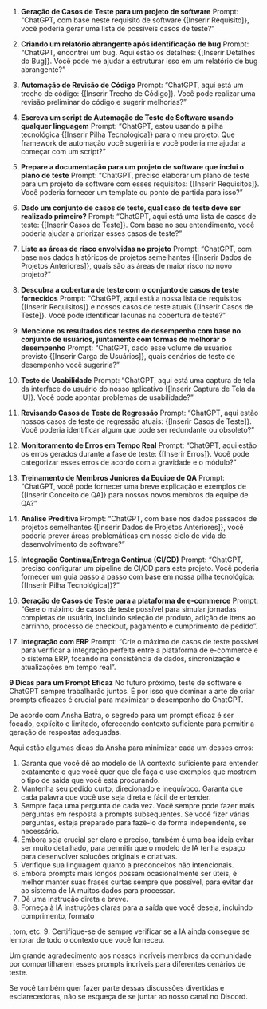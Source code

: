 
1. **Geração de Casos de Teste para um projeto de software** 
Prompt: “ChatGPT, com base neste requisito de software {[Inserir Requisito]}, você poderia gerar uma lista de possíveis casos de teste?”

2. **Criando um relatório abrangente após identificação de bug** 
Prompt: “ChatGPT, encontrei um bug. Aqui estão os detalhes: {[Inserir Detalhes do Bug]}. Você pode me ajudar a estruturar isso em um relatório de bug abrangente?”

3. **Automação de Revisão de Código** 
Prompt: “ChatGPT, aqui está um trecho de código: {[Inserir Trecho de Código]}. Você pode realizar uma revisão preliminar do código e sugerir melhorias?”

4. **Escreva um script de Automação de Teste de Software usando qualquer linguagem** 
Prompt: “ChatGPT, estou usando a pilha tecnológica {[Inserir Pilha Tecnológica]} para o meu projeto. Que framework de automação você sugeriria e você poderia me ajudar a começar com um script?”

5. **Prepare a documentação para um projeto de software que inclui o plano de teste** 
Prompt: “ChatGPT, preciso elaborar um plano de teste para um projeto de software com esses requisitos: {[Inserir Requisitos]}. Você poderia fornecer um template ou ponto de partida para isso?”

6. **Dado um conjunto de casos de teste, qual caso de teste deve ser realizado primeiro?** 
Prompt: “ChatGPT, aqui está uma lista de casos de teste: {[Inserir Casos de Teste]}. Com base no seu entendimento, você poderia ajudar a priorizar esses casos de teste?”

7. **Liste as áreas de risco envolvidas no projeto** 
Prompt: “ChatGPT, com base nos dados históricos de projetos semelhantes {[Inserir Dados de Projetos Anteriores]}, quais são as áreas de maior risco no novo projeto?”

8. **Descubra a cobertura de teste com o conjunto de casos de teste fornecidos** 
Prompt: “ChatGPT, aqui está a nossa lista de requisitos {[Inserir Requisitos]} e nossos casos de teste atuais {[Inserir Casos de Teste]}. Você pode identificar lacunas na cobertura de teste?”

9. **Mencione os resultados dos testes de desempenho com base no conjunto de usuários, juntamente com formas de melhorar o desempenho** 
Prompt: “ChatGPT, dado esse volume de usuários previsto {[Inserir Carga de Usuários]}, quais cenários de teste de desempenho você sugeriria?”

10. **Teste de Usabilidade** 
Prompt: “ChatGPT, aqui está uma captura de tela da interface do usuário do nosso aplicativo {[Inserir Captura de Tela da IU]}. Você pode apontar problemas de usabilidade?”

11. **Revisando Casos de Teste de Regressão** 
Prompt: “ChatGPT, aqui estão nossos casos de teste de regressão atuais: {[Inserir Casos de Teste]}. Você poderia identificar algum que pode ser redundante ou obsoleto?”

12. **Monitoramento de Erros em Tempo Real** 
Prompt: “ChatGPT, aqui estão os erros gerados durante a fase de teste: {[Inserir Erros]}. Você pode categorizar esses erros de acordo com a gravidade e o módulo?”

13. **Treinamento de Membros Juniores da Equipe de QA** 
Prompt: “ChatGPT, você pode fornecer uma breve explicação e exemplos de {[Inserir Conceito de QA]} para nossos novos membros da equipe de QA?”

14. **Análise Preditiva** 
Prompt: “ChatGPT, com base nos dados passados de projetos semelhantes {[Inserir Dados de Projetos Anteriores]}, você poderia prever áreas problemáticas em nosso ciclo de vida de desenvolvimento de software?”

15. **Integração Contínua/Entrega Contínua (CI/CD)** 
Prompt: “ChatGPT, preciso configurar um pipeline de CI/CD para este projeto. Você poderia fornecer um guia passo a passo com base em nossa pilha tecnológica: {[Inserir Pilha Tecnológica]}?”

16. **Geração de Casos de Teste para a plataforma de e-commerce** 
Prompt: “Gere o máximo de casos de teste possível para simular jornadas completas de usuário, incluindo seleção de produto, adição de itens ao carrinho, processo de checkout, pagamento e cumprimento de pedido”.

17. **Integração com ERP** 
Prompt: “Crie o máximo de casos de teste possível para verificar a integração perfeita entre a plataforma de e-commerce e o sistema ERP, focando na consistência de dados, sincronização e atualizações em tempo real”.

**9 Dicas para um Prompt Eficaz** 
No futuro próximo, teste de software e ChatGPT sempre trabalharão juntos. É por isso que dominar a arte de criar prompts eficazes é crucial para maximizar o desempenho do ChatGPT.

De acordo com Ansha Batra, o segredo para um prompt eficaz é ser focado, explícito e limitado, oferecendo contexto suficiente para permitir a geração de respostas adequadas.

Aqui estão algumas dicas da Ansha para minimizar cada um desses erros:

1. Garanta que você dê ao modelo de IA contexto suficiente para entender exatamente o que você quer que ele faça e use exemplos que mostrem o tipo de saída que você está procurando.
2. Mantenha seu pedido curto, direcionado e inequívoco. Garanta que cada palavra que você use seja direta e fácil de entender.
3. Sempre faça uma pergunta de cada vez. Você sempre pode fazer mais perguntas em resposta a prompts subsequentes. Se você fizer várias perguntas, esteja preparado para fazê-lo de forma independente, se necessário.
4. Embora seja crucial ser claro e preciso, também é uma boa ideia evitar ser muito detalhado, para permitir que o modelo de IA tenha espaço para desenvolver soluções originais e criativas.
5. Verifique sua linguagem quanto a preconceitos não intencionais.
6. Embora prompts mais longos possam ocasionalmente ser úteis, é melhor manter suas frases curtas sempre que possível, para evitar dar ao sistema de IA muitos dados para processar.
7. Dê uma instrução direta e breve.
8. Forneça à IA instruções claras para a saída que você deseja, incluindo comprimento, formato

, tom, etc.
9. Certifique-se de sempre verificar se a IA ainda consegue se lembrar de todo o contexto que você forneceu.
  
Um grande agradecimento aos nossos incríveis membros da comunidade por compartilharem esses prompts incríveis para diferentes cenários de teste.

Se você também quer fazer parte dessas discussões divertidas e esclarecedoras, não se esqueça de se juntar ao nosso canal no Discord.